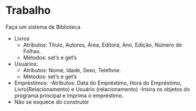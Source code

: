# Trabalho

Faça um sistema de Biblioteca

- Livros
    - Atributos: Título, Autores, Área, Editora, Ano, Edição, Número de Folhas.
    - Métodos: set’s e get’s
- Usuários:
    - Atributos: Nome, Idade, Sexo, Telefone.
    - Métodos: set’s e get’s
- Empréstimos:
    -Atributos: Data do Empréstimo, Hora do Empréstimo, Livro(Relacionamento) e Usuário (relacionamento)
-Insira os objetos do programa principal e imprima o empréstimo.
- Não se esquece do construtor
